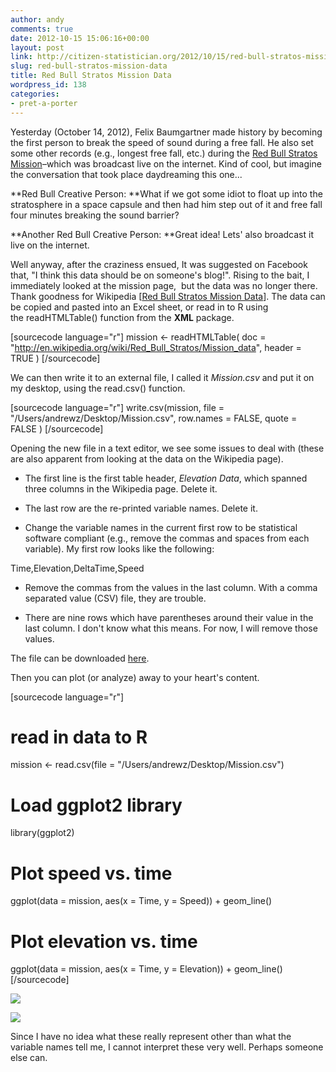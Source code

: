 ```yaml
---
author: andy
comments: true
date: 2012-10-15 15:06:16+00:00
layout: post
link: http://citizen-statistician.org/2012/10/15/red-bull-stratos-mission-data/
slug: red-bull-stratos-mission-data
title: Red Bull Stratos Mission Data
wordpress_id: 138
categories:
- pret-a-porter
---
```


Yesterday (October 14, 2012), Felix Baumgartner made history by becoming the first person to break the speed of sound during a free fall. He also set some other records (e.g., longest free fall, etc.) during the [Red Bull Stratos Mission](www.redbullstratos.com)–which was broadcast live on the internet. Kind of cool, but imagine the conversation that took place daydreaming this one...


**Red Bull Creative Person: **What if we got some idiot to float up into the stratosphere in a space capsule and then had him step out of it and free fall four minutes breaking the sound barrier?




**Another Red Bull Creative Person: **Great idea! Lets' also broadcast it live on the internet.


Well anyway, after the craziness ensued, It was suggested on Facebook that, "I think this data should be on someone's blog!". Rising to the bait, I immediately looked at the mission page,  but the data was no longer there. Thank goodness for Wikipedia [[Red Bull Stratos Mission Data](http://en.wikipedia.org/wiki/Red_Bull_Stratos/Mission_data)]. The data can be copied and pasted into an Excel sheet, or read in to R using the readHTMLTable() function from the **XML** package.

[sourcecode language="r"]
mission <- readHTMLTable(
  doc = "http://en.wikipedia.org/wiki/Red_Bull_Stratos/Mission_data",
  header = TRUE
  )
[/sourcecode]

We can then write it to an external file, I called it _Mission.csv_ and put it on my desktop, using the read.csv() function.

[sourcecode language="r"]
write.csv(mission,
  file = "/Users/andrewz/Desktop/Mission.csv",
  row.names = FALSE,
  quote = FALSE
  )
[/sourcecode]

Opening the new file in a text editor, we see some issues to deal with (these are also apparent from looking at the data on the Wikipedia page).



	
  * The first line is the first table header, _Elevation Data_, which spanned three columns in the Wikipedia page. Delete it.

	
  * The last row are the re-printed variable names. Delete it.

	
  * Change the variable names in the current first row to be statistical software compliant (e.g., remove the commas and spaces from each variable). My first row looks like the following:




Time,Elevation,DeltaTime,Speed








	
  * Remove the commas from the values in the last column. With a comma separated value (CSV) file, they are trouble.

	
  * There are nine rows which have parentheses around their value in the last column. I don't know what this means. For now, I will remove those values.


The file can be downloaded [here](http://citizen-statistician.org/?attachment_id=152).

Then you can plot (or analyze) away to your heart's content.

[sourcecode language="r"]
# read in data to R
mission <- read.csv(file = "/Users/andrewz/Desktop/Mission.csv")

# Load ggplot2 library
library(ggplot2)

# Plot speed vs. time
ggplot(data = mission, aes(x = Time, y = Speed)) +
  geom_line()

# Plot elevation vs. time
ggplot(data = mission, aes(x = Time, y = Elevation)) +
  geom_line()
[/sourcecode]

[![](http://citizen-statistician.org/wp-content/uploads/2012/10/p1-1024x1024.jpg)](http://citizen-statistician.org/wp-content/uploads/2012/10/p1.jpg)

[![](http://citizen-statistician.org/wp-content/uploads/2012/10/p2-1024x1024.jpg)](http://citizen-statistician.org/wp-content/uploads/2012/10/p2.jpg)

Since I have no idea what these really represent other than what the variable names tell me, I cannot interpret these very well. Perhaps someone else can.
